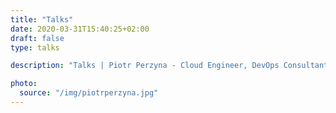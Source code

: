 ```yaml
---
title: "Talks"
date: 2020-03-31T15:40:25+02:00
draft: false
type: talks

description: "Talks | Piotr Perzyna - Cloud Engineer, DevOps Consultant"

photo:
  source: "/img/piotrperzyna.jpg"
---
```

